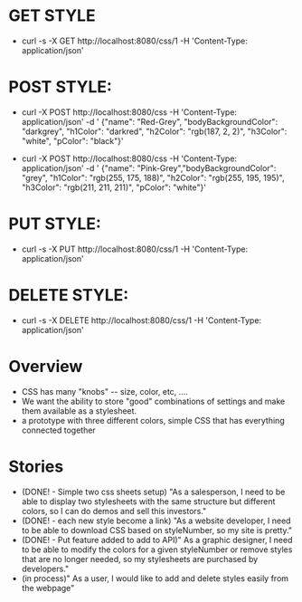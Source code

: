 # GET STYLE
  * curl -s -X GET http://localhost:8080/css/1 -H 'Content-Type: application/json'

# POST STYLE:
  * curl -X POST http://localhost:8080/css -H 'Content-Type: application/json' -d '
   {"name": "Red-Grey", "bodyBackgroundColor": "darkgrey", "h1Color": "darkred", "h2Color":
   "rgb(187, 2, 2)", "h3Color": "white", "pColor": "black"}'

  * curl -X POST http://localhost:8080/css -H 'Content-Type: application/json' -d '
  {"name": "Pink-Grey","bodyBackgroundColor": "grey", "h1Color": "rgb(255, 175, 188)", "h2Color":
   "rgb(255, 195, 195)", "h3Color": "rgb(211, 211, 211)", "pColor": "white"}'

# PUT STYLE:
  * curl -s -X PUT http://localhost:8080/css/1 -H 'Content-Type: application/json'


# DELETE STYLE:
  * curl -s -X DELETE http://localhost:8080/css/1 -H 'Content-Type: application/json'

# Overview

* CSS has many "knobs" -- size, color, etc, ....
* We want the ability to store "good" combinations of settings and make them available as a stylesheet.
* a prototype with three different colors, simple CSS that has everything connected together
  
# Stories

* (DONE! - Simple two css sheets setup) "As a salesperson, I need to be able to display two stylesheets with the same structure but different colors, so I can do demos and sell this investors." 
* (DONE! - each new style become a link) "As a website developer, I need to be able to download CSS based on styleNumber, so my site is pretty." 
* (DONE! - Put feature added to add to API)" As a graphic designer, I need to be able to modify the colors for a given styleNumber or remove styles that are no longer needed, so my stylesheets are purchased by developers." 
* (in process)" As a user, I would like to add and delete styles easily from the webpage"
